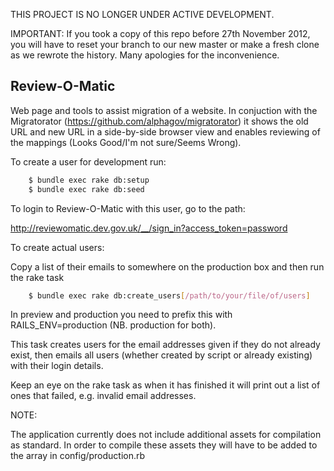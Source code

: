 THIS PROJECT IS NO LONGER UNDER ACTIVE DEVELOPMENT.

IMPORTANT: If you took a copy of this repo before 27th November 2012, you will have to reset your branch to our new master or make a fresh clone as we rewrote the history. Many apologies for the inconvenience.

## Review-O-Matic

Web page and tools to assist migration of a website. In conjuction with the Migratorator (https://github.com/alphagov/migratorator) it shows the old URL and new URL in a side-by-side browser view and enables reviewing of the mappings (Looks Good/I'm not sure/Seems Wrong).

To create a user for development run: 

```sh
	$ bundle exec rake db:setup
	$ bundle exec rake db:seed
```

To login to Review-O-Matic with this user, go to the path:

http://reviewomatic.dev.gov.uk/__/sign_in?access_token=password

To create actual users:

Copy a list of their emails to somewhere on the production box and then run the rake task

```sh
	$ bundle exec rake db:create_users[/path/to/your/file/of/users]
```

In preview and production you need to prefix this with RAILS_ENV=production (NB. production for both).

This task creates users for the email addresses given if they do not already exist, then emails all users (whether created by script or already existing) with their login details.

Keep an eye on the rake task as when it has finished it will print out a list of ones that failed, e.g. invalid email addresses.

NOTE:

The application currently does not include additional assets for compilation as standard. In order to compile these assets they will have to be added to the array in config/production.rb



